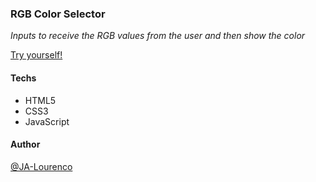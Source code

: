 ### RGB Color Selector

*Inputs to receive the RGB values from the user and then show the color*

[Try yourself!](https://ja-lourenco.github.io/rgbColorSelector/)

#### Techs

- HTML5
- CSS3
- JavaScript

#### Author

[@JA-Lourenco](https://github.com/JA-Lourenco)
